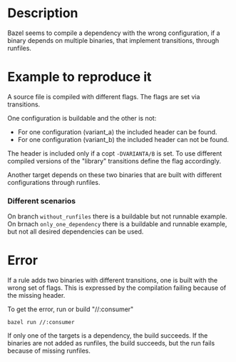 # Description
Bazel seems to compile a dependency with the wrong configuration, if a binary depends on multiple binaries, that implement transitions, through runfiles.

# Example to reproduce it
A source file is compiled with different flags.
The flags are set via transitions.

One configuration is buildable and the other is not:

- For one configuration (variant_a) the included header can be found.
- For one configuration (variant_b) the included header can not be found.

The header is included only if a copt `-DVARIANTA/B` is set.
To use different compiled versions of the "library" transitions define the flag accordingly.

Another target depends on these two binaries that are built with different configurations through runfiles.

### Different scenarios
On branch `without_runfiles` there is a buildable but not runnable example.
On brnach `only_one_dependency` there is a buildable and runnable example, but not all desired dependencies can be used.

# Error
If a rule adds two binaries with different transitions, one is built with the wrong set of flags.
This is expressed by the compilation failing because of the missing header.

To get the error, run or build "//:consumer"

```
bazel run //:consumer
```

If only one of the targets is a dependency, the build succeeds.
If the binaries are not added as runfiles, the build succeeds, but the run fails because of missing runfiles.

